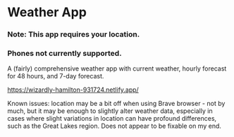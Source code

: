 # Weather App

### Note: This app requires your location.

### Phones not currently supported.

A (fairly) comprehensive weather app with current weather, hourly forecast for 48 hours, and 7-day forecast.

https://wizardly-hamilton-931724.netlify.app/

Known issues: location may be a bit off when using Brave browser - not by much, but it may be enough to slightly alter weather data, especially in cases where slight variations in location can have profound differences, such as the Great Lakes region. Does not appear to be fixable on my end.
